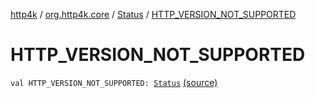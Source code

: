 [http4k](../../index.md) / [org.http4k.core](../index.md) / [Status](index.md) / [HTTP_VERSION_NOT_SUPPORTED](./-h-t-t-p_-v-e-r-s-i-o-n_-n-o-t_-s-u-p-p-o-r-t-e-d.md)

# HTTP_VERSION_NOT_SUPPORTED

`val HTTP_VERSION_NOT_SUPPORTED: `[`Status`](index.md) [(source)](https://github.com/http4k/http4k/blob/master/http4k-core/src/main/kotlin/org/http4k/core/Status.kt#L59)
